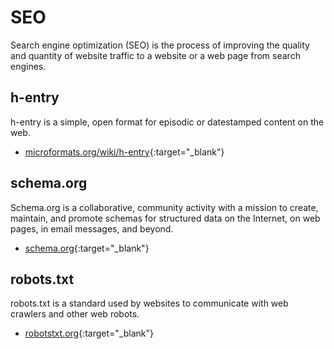 # SEO

Search engine optimization (SEO) is the process of improving the quality and quantity of website traffic to a website or a web page from search engines.

## h-entry

h-entry is a simple, open format for episodic or datestamped content on the web.

- [microformats.org/wiki/h-entry](https://microformats.org/wiki/h-entry){:target="_blank"}

## schema.org

Schema.org is a collaborative, community activity with a mission to create, maintain, and promote schemas for structured data on the Internet, on web pages, in email messages, and beyond.

- [schema.org](https://schema.org/){:target="_blank"}

## robots.txt

robots.txt is a standard used by websites to communicate with web crawlers and other web robots.

- [robotstxt.org](https://www.robotstxt.org/){:target="_blank"}
